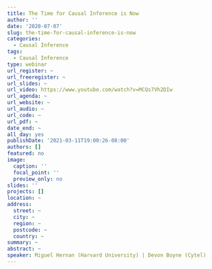 ```yaml
---
title: The Time for Causal Inference is Now
author: ''
date: '2020-07-07'
slug: the-time-for-causal-inference-is-now
categories:
  - Causal Inference
tags:
  - Causal Inference
type: webinar
url_register: ~
url_freeregister: ~
url_slides: ~
url_video: https://www.youtube.com/watch?v=MCQs7Vh2DIw
url_agenda: ~
url_website: ~
url_audio: ~
url_code: ~
url_pdf: ~
date_end: ~
all_day: yes
publishDate: '2021-03-11T19:00:26-08:00'
authors: []
featured: no
image:
  caption: ''
  focal_point: ''
  preview_only: no
slides: ''
projects: []
location: ~
address:
  street: ~
  city: ~
  region: ~
  postcode: ~
  country: ~
summary: ~
abstract: ~
speaker: Miguel Hernan (Harvard University) | Devon Boyne (Cytel)
---
```


<!--more-->
